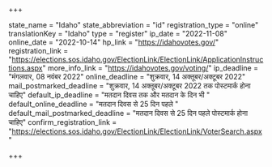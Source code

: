+++

state_name = "Idaho"
state_abbreviation = "id"
registration_type = "online"
translationKey = "Idaho"
type = "register"
ip_date = "2022-11-08"
online_date = "2022-10-14"
hp_link = "https://idahovotes.gov/"
registration_link = "https://elections.sos.idaho.gov/ElectionLink/ElectionLink/ApplicationInstructions.aspx"
more_info_link = "https://idahovotes.gov/voting/"
ip_deadline = "मंगलवार, 08 नवंबर 2022"
online_deadline = "शुक्रवार, 14 अक्तूबर/अक्टूबर 2022"
mail_postmarked_deadline = "शुक्रवार, 14 अक्तूबर/अक्टूबर 2022 तक पोस्टमार्क होना चाहिए"
default_ip_deadline = "मतदान दिवस तक और मतदान के दिन भी "
default_online_deadline = "मतदान दिवस से 25 दिन पहले "
default_mail_postmarked_deadline = "मतदान दिवस से 25 दिन पहले पोस्टमार्क होना चाहिए"
confirm_registration_link = "https://elections.sos.idaho.gov/ElectionLink/ElectionLink/VoterSearch.aspx"

+++
